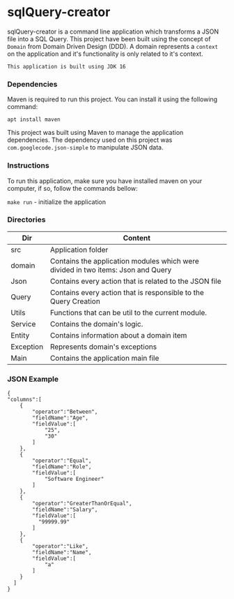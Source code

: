 # sqlQuery-creator

sqlQuery-creator is a command line application which transforms a JSON file into a SQL Query. This project have been built using the concept of ``Domain`` from Domain Driven Design (DDD). A domain represents a ``context`` on the application and it's functionality is only related to it's context.

``This application is built using JDK 16``

### Dependencies

Maven is required to run this project. You can install it using the following command:

``apt install maven``

This project was built using Maven to manage the application dependencies. The dependency used on this project was ``com.googlecode.json-simple`` to manipulate JSON data.

### Instructions

To run this application, make sure you have installed maven on your computer, if so, follow the commands bellow:

``make run`` - initialize the application

### Directories

| Dir |Content|
| --- | --- |
| src | Application folder |
| domain | Contains the application modules which were divided in two items: Json and Query  |
| Json | Contains every action that is related to the JSON file |
| Query | Contains every action that is responsible to the Query Creation |
| Utils | Functions that can be util to the current module. |
| Service | Contains the domain's logic.  |
| Entity | Contains information about a domain item |
| Exception | Represents domain's exceptions |
| Main | Contains the application main file |


### JSON Example

````
{
"columns":[
    {
        "operator":"Between",
        "fieldName":"Age",
        "fieldValue":[
            "25",
            "30"
        ]
    },
    {
        "operator":"Equal",
        "fieldName":"Role",
        "fieldValue":[
            "Software Engineer"
        ]
    },
    {
        "operator":"GreaterThanOrEqual",
        "fieldName":"Salary",
        "fieldValue":[
          "99999.99"
        ]
    },
    {
        "operator":"Like",
        "fieldName":"Name",
        "fieldValue":[
            "a"
        ]
    }
  ]
}
````
